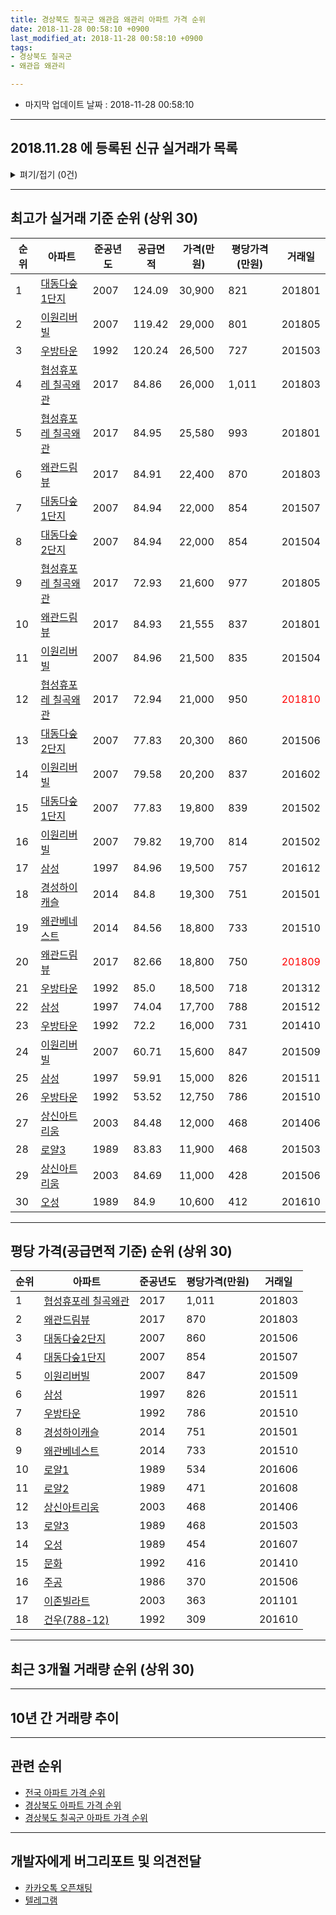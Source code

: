 ```yaml
---
title: 경상북도 칠곡군 왜관읍 왜관리 아파트 가격 순위
date: 2018-11-28 00:58:10 +0900
last_modified_at: 2018-11-28 00:58:10 +0900
tags:
- 경상북도 칠곡군
- 왜관읍 왜관리

---
```


* 마지막 업데이트 날짜 : 2018-11-28 00:58:10

---

## 2018.11.28 에 등록된 신규 실거래가 목록

<details>
<summary>펴기/접기 (0건)</summary>
<div markdown="1">

|아파트|준공년도|공급면적|가격(만원)|평당가격(만원)|거래일|
|---|---|---|---|---|---|
|없음||||||


</div>
</details>

---

## 최고가 실거래 기준 순위 (상위 30)


|순위|아파트|준공년도|공급면적|가격(만원)|평당가격(만원)|거래일|
|---|---|---|---|---|---|---|
|1|[대동다숲1단지](https://search.naver.com/search.naver?query=%EA%B2%BD%EC%83%81%EB%B6%81%EB%8F%84+%EC%B9%A0%EA%B3%A1%EA%B5%B0+%EC%99%9C%EA%B4%80%EC%9D%8D+%EC%99%9C%EA%B4%80%EB%A6%AC+%EB%8C%80%EB%8F%99%EB%8B%A4%EC%88%B21%EB%8B%A8%EC%A7%80)|2007|124.09|30,900|821|201801|
|2|[이원리버빌](https://search.naver.com/search.naver?query=%EA%B2%BD%EC%83%81%EB%B6%81%EB%8F%84+%EC%B9%A0%EA%B3%A1%EA%B5%B0+%EC%99%9C%EA%B4%80%EC%9D%8D+%EC%99%9C%EA%B4%80%EB%A6%AC+%EC%9D%B4%EC%9B%90%EB%A6%AC%EB%B2%84%EB%B9%8C)|2007|119.42|29,000|801|201805|
|3|[우방타운](https://search.naver.com/search.naver?query=%EA%B2%BD%EC%83%81%EB%B6%81%EB%8F%84+%EC%B9%A0%EA%B3%A1%EA%B5%B0+%EC%99%9C%EA%B4%80%EC%9D%8D+%EC%99%9C%EA%B4%80%EB%A6%AC+%EC%9A%B0%EB%B0%A9%ED%83%80%EC%9A%B4)|1992|120.24|26,500|727|201503|
|4|[협성휴포레 칠곡왜관](https://search.naver.com/search.naver?query=%EA%B2%BD%EC%83%81%EB%B6%81%EB%8F%84+%EC%B9%A0%EA%B3%A1%EA%B5%B0+%EC%99%9C%EA%B4%80%EC%9D%8D+%EC%99%9C%EA%B4%80%EB%A6%AC+%ED%98%91%EC%84%B1%ED%9C%B4%ED%8F%AC%EB%A0%88+%EC%B9%A0%EA%B3%A1%EC%99%9C%EA%B4%80)|2017|84.86|26,000|1,011|201803|
|5|[협성휴포레 칠곡왜관](https://search.naver.com/search.naver?query=%EA%B2%BD%EC%83%81%EB%B6%81%EB%8F%84+%EC%B9%A0%EA%B3%A1%EA%B5%B0+%EC%99%9C%EA%B4%80%EC%9D%8D+%EC%99%9C%EA%B4%80%EB%A6%AC+%ED%98%91%EC%84%B1%ED%9C%B4%ED%8F%AC%EB%A0%88+%EC%B9%A0%EA%B3%A1%EC%99%9C%EA%B4%80)|2017|84.95|25,580|993|201801|
|6|[왜관드림뷰](https://search.naver.com/search.naver?query=%EA%B2%BD%EC%83%81%EB%B6%81%EB%8F%84+%EC%B9%A0%EA%B3%A1%EA%B5%B0+%EC%99%9C%EA%B4%80%EC%9D%8D+%EC%99%9C%EA%B4%80%EB%A6%AC+%EC%99%9C%EA%B4%80%EB%93%9C%EB%A6%BC%EB%B7%B0)|2017|84.91|22,400|870|201803|
|7|[대동다숲1단지](https://search.naver.com/search.naver?query=%EA%B2%BD%EC%83%81%EB%B6%81%EB%8F%84+%EC%B9%A0%EA%B3%A1%EA%B5%B0+%EC%99%9C%EA%B4%80%EC%9D%8D+%EC%99%9C%EA%B4%80%EB%A6%AC+%EB%8C%80%EB%8F%99%EB%8B%A4%EC%88%B21%EB%8B%A8%EC%A7%80)|2007|84.94|22,000|854|201507|
|8|[대동다숲2단지](https://search.naver.com/search.naver?query=%EA%B2%BD%EC%83%81%EB%B6%81%EB%8F%84+%EC%B9%A0%EA%B3%A1%EA%B5%B0+%EC%99%9C%EA%B4%80%EC%9D%8D+%EC%99%9C%EA%B4%80%EB%A6%AC+%EB%8C%80%EB%8F%99%EB%8B%A4%EC%88%B22%EB%8B%A8%EC%A7%80)|2007|84.94|22,000|854|201504|
|9|[협성휴포레 칠곡왜관](https://search.naver.com/search.naver?query=%EA%B2%BD%EC%83%81%EB%B6%81%EB%8F%84+%EC%B9%A0%EA%B3%A1%EA%B5%B0+%EC%99%9C%EA%B4%80%EC%9D%8D+%EC%99%9C%EA%B4%80%EB%A6%AC+%ED%98%91%EC%84%B1%ED%9C%B4%ED%8F%AC%EB%A0%88+%EC%B9%A0%EA%B3%A1%EC%99%9C%EA%B4%80)|2017|72.93|21,600|977|201805|
|10|[왜관드림뷰](https://search.naver.com/search.naver?query=%EA%B2%BD%EC%83%81%EB%B6%81%EB%8F%84+%EC%B9%A0%EA%B3%A1%EA%B5%B0+%EC%99%9C%EA%B4%80%EC%9D%8D+%EC%99%9C%EA%B4%80%EB%A6%AC+%EC%99%9C%EA%B4%80%EB%93%9C%EB%A6%BC%EB%B7%B0)|2017|84.93|21,555|837|201801|
|11|[이원리버빌](https://search.naver.com/search.naver?query=%EA%B2%BD%EC%83%81%EB%B6%81%EB%8F%84+%EC%B9%A0%EA%B3%A1%EA%B5%B0+%EC%99%9C%EA%B4%80%EC%9D%8D+%EC%99%9C%EA%B4%80%EB%A6%AC+%EC%9D%B4%EC%9B%90%EB%A6%AC%EB%B2%84%EB%B9%8C)|2007|84.96|21,500|835|201504|
|12|[협성휴포레 칠곡왜관](https://search.naver.com/search.naver?query=%EA%B2%BD%EC%83%81%EB%B6%81%EB%8F%84+%EC%B9%A0%EA%B3%A1%EA%B5%B0+%EC%99%9C%EA%B4%80%EC%9D%8D+%EC%99%9C%EA%B4%80%EB%A6%AC+%ED%98%91%EC%84%B1%ED%9C%B4%ED%8F%AC%EB%A0%88+%EC%B9%A0%EA%B3%A1%EC%99%9C%EA%B4%80)|2017|72.94|21,000|950|<span style="color:red">201810</span>|
|13|[대동다숲2단지](https://search.naver.com/search.naver?query=%EA%B2%BD%EC%83%81%EB%B6%81%EB%8F%84+%EC%B9%A0%EA%B3%A1%EA%B5%B0+%EC%99%9C%EA%B4%80%EC%9D%8D+%EC%99%9C%EA%B4%80%EB%A6%AC+%EB%8C%80%EB%8F%99%EB%8B%A4%EC%88%B22%EB%8B%A8%EC%A7%80)|2007|77.83|20,300|860|201506|
|14|[이원리버빌](https://search.naver.com/search.naver?query=%EA%B2%BD%EC%83%81%EB%B6%81%EB%8F%84+%EC%B9%A0%EA%B3%A1%EA%B5%B0+%EC%99%9C%EA%B4%80%EC%9D%8D+%EC%99%9C%EA%B4%80%EB%A6%AC+%EC%9D%B4%EC%9B%90%EB%A6%AC%EB%B2%84%EB%B9%8C)|2007|79.58|20,200|837|201602|
|15|[대동다숲1단지](https://search.naver.com/search.naver?query=%EA%B2%BD%EC%83%81%EB%B6%81%EB%8F%84+%EC%B9%A0%EA%B3%A1%EA%B5%B0+%EC%99%9C%EA%B4%80%EC%9D%8D+%EC%99%9C%EA%B4%80%EB%A6%AC+%EB%8C%80%EB%8F%99%EB%8B%A4%EC%88%B21%EB%8B%A8%EC%A7%80)|2007|77.83|19,800|839|201502|
|16|[이원리버빌](https://search.naver.com/search.naver?query=%EA%B2%BD%EC%83%81%EB%B6%81%EB%8F%84+%EC%B9%A0%EA%B3%A1%EA%B5%B0+%EC%99%9C%EA%B4%80%EC%9D%8D+%EC%99%9C%EA%B4%80%EB%A6%AC+%EC%9D%B4%EC%9B%90%EB%A6%AC%EB%B2%84%EB%B9%8C)|2007|79.82|19,700|814|201502|
|17|[삼성](https://search.naver.com/search.naver?query=%EA%B2%BD%EC%83%81%EB%B6%81%EB%8F%84+%EC%B9%A0%EA%B3%A1%EA%B5%B0+%EC%99%9C%EA%B4%80%EC%9D%8D+%EC%99%9C%EA%B4%80%EB%A6%AC+%EC%82%BC%EC%84%B1)|1997|84.96|19,500|757|201612|
|18|[경성하이캐슬](https://search.naver.com/search.naver?query=%EA%B2%BD%EC%83%81%EB%B6%81%EB%8F%84+%EC%B9%A0%EA%B3%A1%EA%B5%B0+%EC%99%9C%EA%B4%80%EC%9D%8D+%EC%99%9C%EA%B4%80%EB%A6%AC+%EA%B2%BD%EC%84%B1%ED%95%98%EC%9D%B4%EC%BA%90%EC%8A%AC)|2014|84.8|19,300|751|201501|
|19|[왜관베네스트](https://search.naver.com/search.naver?query=%EA%B2%BD%EC%83%81%EB%B6%81%EB%8F%84+%EC%B9%A0%EA%B3%A1%EA%B5%B0+%EC%99%9C%EA%B4%80%EC%9D%8D+%EC%99%9C%EA%B4%80%EB%A6%AC+%EC%99%9C%EA%B4%80%EB%B2%A0%EB%84%A4%EC%8A%A4%ED%8A%B8)|2014|84.56|18,800|733|201510|
|20|[왜관드림뷰](https://search.naver.com/search.naver?query=%EA%B2%BD%EC%83%81%EB%B6%81%EB%8F%84+%EC%B9%A0%EA%B3%A1%EA%B5%B0+%EC%99%9C%EA%B4%80%EC%9D%8D+%EC%99%9C%EA%B4%80%EB%A6%AC+%EC%99%9C%EA%B4%80%EB%93%9C%EB%A6%BC%EB%B7%B0)|2017|82.66|18,800|750|<span style="color:red">201809</span>|
|21|[우방타운](https://search.naver.com/search.naver?query=%EA%B2%BD%EC%83%81%EB%B6%81%EB%8F%84+%EC%B9%A0%EA%B3%A1%EA%B5%B0+%EC%99%9C%EA%B4%80%EC%9D%8D+%EC%99%9C%EA%B4%80%EB%A6%AC+%EC%9A%B0%EB%B0%A9%ED%83%80%EC%9A%B4)|1992|85.0|18,500|718|201312|
|22|[삼성](https://search.naver.com/search.naver?query=%EA%B2%BD%EC%83%81%EB%B6%81%EB%8F%84+%EC%B9%A0%EA%B3%A1%EA%B5%B0+%EC%99%9C%EA%B4%80%EC%9D%8D+%EC%99%9C%EA%B4%80%EB%A6%AC+%EC%82%BC%EC%84%B1)|1997|74.04|17,700|788|201512|
|23|[우방타운](https://search.naver.com/search.naver?query=%EA%B2%BD%EC%83%81%EB%B6%81%EB%8F%84+%EC%B9%A0%EA%B3%A1%EA%B5%B0+%EC%99%9C%EA%B4%80%EC%9D%8D+%EC%99%9C%EA%B4%80%EB%A6%AC+%EC%9A%B0%EB%B0%A9%ED%83%80%EC%9A%B4)|1992|72.2|16,000|731|201410|
|24|[이원리버빌](https://search.naver.com/search.naver?query=%EA%B2%BD%EC%83%81%EB%B6%81%EB%8F%84+%EC%B9%A0%EA%B3%A1%EA%B5%B0+%EC%99%9C%EA%B4%80%EC%9D%8D+%EC%99%9C%EA%B4%80%EB%A6%AC+%EC%9D%B4%EC%9B%90%EB%A6%AC%EB%B2%84%EB%B9%8C)|2007|60.71|15,600|847|201509|
|25|[삼성](https://search.naver.com/search.naver?query=%EA%B2%BD%EC%83%81%EB%B6%81%EB%8F%84+%EC%B9%A0%EA%B3%A1%EA%B5%B0+%EC%99%9C%EA%B4%80%EC%9D%8D+%EC%99%9C%EA%B4%80%EB%A6%AC+%EC%82%BC%EC%84%B1)|1997|59.91|15,000|826|201511|
|26|[우방타운](https://search.naver.com/search.naver?query=%EA%B2%BD%EC%83%81%EB%B6%81%EB%8F%84+%EC%B9%A0%EA%B3%A1%EA%B5%B0+%EC%99%9C%EA%B4%80%EC%9D%8D+%EC%99%9C%EA%B4%80%EB%A6%AC+%EC%9A%B0%EB%B0%A9%ED%83%80%EC%9A%B4)|1992|53.52|12,750|786|201510|
|27|[상신아트리움](https://search.naver.com/search.naver?query=%EA%B2%BD%EC%83%81%EB%B6%81%EB%8F%84+%EC%B9%A0%EA%B3%A1%EA%B5%B0+%EC%99%9C%EA%B4%80%EC%9D%8D+%EC%99%9C%EA%B4%80%EB%A6%AC+%EC%83%81%EC%8B%A0%EC%95%84%ED%8A%B8%EB%A6%AC%EC%9B%80)|2003|84.48|12,000|468|201406|
|28|[로얄3](https://search.naver.com/search.naver?query=%EA%B2%BD%EC%83%81%EB%B6%81%EB%8F%84+%EC%B9%A0%EA%B3%A1%EA%B5%B0+%EC%99%9C%EA%B4%80%EC%9D%8D+%EC%99%9C%EA%B4%80%EB%A6%AC+%EB%A1%9C%EC%96%843)|1989|83.83|11,900|468|201503|
|29|[상신아트리움](https://search.naver.com/search.naver?query=%EA%B2%BD%EC%83%81%EB%B6%81%EB%8F%84+%EC%B9%A0%EA%B3%A1%EA%B5%B0+%EC%99%9C%EA%B4%80%EC%9D%8D+%EC%99%9C%EA%B4%80%EB%A6%AC+%EC%83%81%EC%8B%A0%EC%95%84%ED%8A%B8%EB%A6%AC%EC%9B%80)|2003|84.69|11,000|428|201506|
|30|[오성](https://search.naver.com/search.naver?query=%EA%B2%BD%EC%83%81%EB%B6%81%EB%8F%84+%EC%B9%A0%EA%B3%A1%EA%B5%B0+%EC%99%9C%EA%B4%80%EC%9D%8D+%EC%99%9C%EA%B4%80%EB%A6%AC+%EC%98%A4%EC%84%B1)|1989|84.9|10,600|412|201610|


---

## 평당 가격(공급면적 기준) 순위 (상위 30)


|순위|아파트|준공년도|평당가격(만원)|거래일|
|---|---|---|---|---|
|1|[협성휴포레 칠곡왜관](https://search.naver.com/search.naver?query=%EA%B2%BD%EC%83%81%EB%B6%81%EB%8F%84+%EC%B9%A0%EA%B3%A1%EA%B5%B0+%EC%99%9C%EA%B4%80%EC%9D%8D+%EC%99%9C%EA%B4%80%EB%A6%AC+%ED%98%91%EC%84%B1%ED%9C%B4%ED%8F%AC%EB%A0%88+%EC%B9%A0%EA%B3%A1%EC%99%9C%EA%B4%80)|2017|1,011|201803|
|2|[왜관드림뷰](https://search.naver.com/search.naver?query=%EA%B2%BD%EC%83%81%EB%B6%81%EB%8F%84+%EC%B9%A0%EA%B3%A1%EA%B5%B0+%EC%99%9C%EA%B4%80%EC%9D%8D+%EC%99%9C%EA%B4%80%EB%A6%AC+%EC%99%9C%EA%B4%80%EB%93%9C%EB%A6%BC%EB%B7%B0)|2017|870|201803|
|3|[대동다숲2단지](https://search.naver.com/search.naver?query=%EA%B2%BD%EC%83%81%EB%B6%81%EB%8F%84+%EC%B9%A0%EA%B3%A1%EA%B5%B0+%EC%99%9C%EA%B4%80%EC%9D%8D+%EC%99%9C%EA%B4%80%EB%A6%AC+%EB%8C%80%EB%8F%99%EB%8B%A4%EC%88%B22%EB%8B%A8%EC%A7%80)|2007|860|201506|
|4|[대동다숲1단지](https://search.naver.com/search.naver?query=%EA%B2%BD%EC%83%81%EB%B6%81%EB%8F%84+%EC%B9%A0%EA%B3%A1%EA%B5%B0+%EC%99%9C%EA%B4%80%EC%9D%8D+%EC%99%9C%EA%B4%80%EB%A6%AC+%EB%8C%80%EB%8F%99%EB%8B%A4%EC%88%B21%EB%8B%A8%EC%A7%80)|2007|854|201507|
|5|[이원리버빌](https://search.naver.com/search.naver?query=%EA%B2%BD%EC%83%81%EB%B6%81%EB%8F%84+%EC%B9%A0%EA%B3%A1%EA%B5%B0+%EC%99%9C%EA%B4%80%EC%9D%8D+%EC%99%9C%EA%B4%80%EB%A6%AC+%EC%9D%B4%EC%9B%90%EB%A6%AC%EB%B2%84%EB%B9%8C)|2007|847|201509|
|6|[삼성](https://search.naver.com/search.naver?query=%EA%B2%BD%EC%83%81%EB%B6%81%EB%8F%84+%EC%B9%A0%EA%B3%A1%EA%B5%B0+%EC%99%9C%EA%B4%80%EC%9D%8D+%EC%99%9C%EA%B4%80%EB%A6%AC+%EC%82%BC%EC%84%B1)|1997|826|201511|
|7|[우방타운](https://search.naver.com/search.naver?query=%EA%B2%BD%EC%83%81%EB%B6%81%EB%8F%84+%EC%B9%A0%EA%B3%A1%EA%B5%B0+%EC%99%9C%EA%B4%80%EC%9D%8D+%EC%99%9C%EA%B4%80%EB%A6%AC+%EC%9A%B0%EB%B0%A9%ED%83%80%EC%9A%B4)|1992|786|201510|
|8|[경성하이캐슬](https://search.naver.com/search.naver?query=%EA%B2%BD%EC%83%81%EB%B6%81%EB%8F%84+%EC%B9%A0%EA%B3%A1%EA%B5%B0+%EC%99%9C%EA%B4%80%EC%9D%8D+%EC%99%9C%EA%B4%80%EB%A6%AC+%EA%B2%BD%EC%84%B1%ED%95%98%EC%9D%B4%EC%BA%90%EC%8A%AC)|2014|751|201501|
|9|[왜관베네스트](https://search.naver.com/search.naver?query=%EA%B2%BD%EC%83%81%EB%B6%81%EB%8F%84+%EC%B9%A0%EA%B3%A1%EA%B5%B0+%EC%99%9C%EA%B4%80%EC%9D%8D+%EC%99%9C%EA%B4%80%EB%A6%AC+%EC%99%9C%EA%B4%80%EB%B2%A0%EB%84%A4%EC%8A%A4%ED%8A%B8)|2014|733|201510|
|10|[로얄1](https://search.naver.com/search.naver?query=%EA%B2%BD%EC%83%81%EB%B6%81%EB%8F%84+%EC%B9%A0%EA%B3%A1%EA%B5%B0+%EC%99%9C%EA%B4%80%EC%9D%8D+%EC%99%9C%EA%B4%80%EB%A6%AC+%EB%A1%9C%EC%96%841)|1989|534|201606|
|11|[로얄2](https://search.naver.com/search.naver?query=%EA%B2%BD%EC%83%81%EB%B6%81%EB%8F%84+%EC%B9%A0%EA%B3%A1%EA%B5%B0+%EC%99%9C%EA%B4%80%EC%9D%8D+%EC%99%9C%EA%B4%80%EB%A6%AC+%EB%A1%9C%EC%96%842)|1989|471|201608|
|12|[상신아트리움](https://search.naver.com/search.naver?query=%EA%B2%BD%EC%83%81%EB%B6%81%EB%8F%84+%EC%B9%A0%EA%B3%A1%EA%B5%B0+%EC%99%9C%EA%B4%80%EC%9D%8D+%EC%99%9C%EA%B4%80%EB%A6%AC+%EC%83%81%EC%8B%A0%EC%95%84%ED%8A%B8%EB%A6%AC%EC%9B%80)|2003|468|201406|
|13|[로얄3](https://search.naver.com/search.naver?query=%EA%B2%BD%EC%83%81%EB%B6%81%EB%8F%84+%EC%B9%A0%EA%B3%A1%EA%B5%B0+%EC%99%9C%EA%B4%80%EC%9D%8D+%EC%99%9C%EA%B4%80%EB%A6%AC+%EB%A1%9C%EC%96%843)|1989|468|201503|
|14|[오성](https://search.naver.com/search.naver?query=%EA%B2%BD%EC%83%81%EB%B6%81%EB%8F%84+%EC%B9%A0%EA%B3%A1%EA%B5%B0+%EC%99%9C%EA%B4%80%EC%9D%8D+%EC%99%9C%EA%B4%80%EB%A6%AC+%EC%98%A4%EC%84%B1)|1989|454|201607|
|15|[문화](https://search.naver.com/search.naver?query=%EA%B2%BD%EC%83%81%EB%B6%81%EB%8F%84+%EC%B9%A0%EA%B3%A1%EA%B5%B0+%EC%99%9C%EA%B4%80%EC%9D%8D+%EC%99%9C%EA%B4%80%EB%A6%AC+%EB%AC%B8%ED%99%94)|1992|416|201410|
|16|[주공](https://search.naver.com/search.naver?query=%EA%B2%BD%EC%83%81%EB%B6%81%EB%8F%84+%EC%B9%A0%EA%B3%A1%EA%B5%B0+%EC%99%9C%EA%B4%80%EC%9D%8D+%EC%99%9C%EA%B4%80%EB%A6%AC+%EC%A3%BC%EA%B3%B5)|1986|370|201506|
|17|[이존빌라트](https://search.naver.com/search.naver?query=%EA%B2%BD%EC%83%81%EB%B6%81%EB%8F%84+%EC%B9%A0%EA%B3%A1%EA%B5%B0+%EC%99%9C%EA%B4%80%EC%9D%8D+%EC%99%9C%EA%B4%80%EB%A6%AC+%EC%9D%B4%EC%A1%B4%EB%B9%8C%EB%9D%BC%ED%8A%B8)|2003|363|201101|
|18|[건우(788-12)](https://search.naver.com/search.naver?query=%EA%B2%BD%EC%83%81%EB%B6%81%EB%8F%84+%EC%B9%A0%EA%B3%A1%EA%B5%B0+%EC%99%9C%EA%B4%80%EC%9D%8D+%EC%99%9C%EA%B4%80%EB%A6%AC+%EA%B1%B4%EC%9A%B0%28788-12%29)|1992|309|201610|


---

## 최근 3개월 거래량 순위 (상위 30)


<div style="width:100%;">
    <canvas id="deal_count_ranking" height="250"></canvas>
</div>


<script>
new Chart(document.getElementById("deal_count_ranking"), {
    type: 'horizontalBar',
    data: {
        labels: ['우방타운', '오성', '대동다숲1단지', '대동다숲2단지', '주공', '협성휴포레 칠곡왜관', '왜관드림뷰', '삼성', '로얄2', '로얄1', '건우(788-12)', '이원리버빌'],
        datasets: [{
            label: '실거래 수',
            data: [7, 4, 4, 4, 3, 3, 3, 1, 1, 1, 1, 1],
            borderColor: "rgba(255, 0, 128, 1)",
            backgroundColor: "rgba(255, 0, 128, 0.5)",
            fill: false,
        }]
    },
    options: {
        responsive: true,
        title: {
            display: true,
            text: '최근 3개월 거래량 순위'
        },
        tooltips: {
            mode: 'index',
            intersect: false,
            callbacks: {
                title: function(tooltipItems, data) {
                    return "실거래 수:";
                },
                label: function(tooltipItem, data) {
                    return data.labels[tooltipItem.index] + ": " + tooltipItem.xLabel;
                }
            }
        },
        hover: {
            mode: 'nearest',
            intersect: true
        },
        scales: {
            xAxes: [{
                display: true,
                scaleLabel: {
                    display: true,
                    labelString: '실거래 수'
                },
                ticks: {
                    suggestedMin: 0,
                }
            }],
            yAxes: [{
                display: true,
                ticks: {
                    autoSkip: false,
                    callback: function(value, index, values) {
                        if (value.length > 15)
                            return value.substr(0, 13) + "...";
                        else
                            return value;
                    }
                },
                scaleLabel: {
                    display: false,
                }
            }]
        }
    }
});

</script>


---

## 10년 간 거래량 추이


<div style="width:100%;">
    <canvas id="deal_progress" height="250"></canvas>
</div>

<script>
new Chart(document.getElementById("deal_progress"), {
    type: 'line',
    data: {
        labels: ['200811','200812','200901','200902','200903','200904','200905','200906','200907','200908','200909','200910','200911','200912','201001','201002','201003','201004','201005','201006','201007','201008','201009','201010','201011','201012','201101','201102','201103','201104','201105','201106','201107','201108','201109','201110','201111','201112','201201','201202','201203','201204','201205','201206','201207','201208','201209','201210','201211','201212','201301','201302','201303','201304','201305','201306','201307','201308','201309','201310','201311','201312','201401','201402','201403','201404','201405','201406','201407','201408','201409','201410','201411','201412','201501','201502','201503','201504','201505','201506','201507','201508','201509','201510','201511','201512','201601','201602','201603','201604','201605','201606','201607','201608','201609','201610','201611','201612','201701','201702','201703','201704','201705','201706','201707','201708','201709','201710','201711','201712','201801','201802','201803','201804','201805','201806','201807','201808','201809','201810','201811'],
        datasets: [{
            label: '실거래 수',
            pointRadius: 1,
            data: [12, 10, 8, 13, 16, 12, 59, 38, 31, 17, 17, 32, 27, 21, 17, 12, 22, 14, 10, 14, 7, 15, 22, 20, 11, 11, 13, 16, 28, 26, 12, 11, 6, 16, 16, 25, 21, 16, 11, 28, 29, 9, 10, 19, 6, 12, 10, 12, 13, 12, 14, 23, 11, 28, 27, 15, 14, 10, 15, 24, 13, 9, 8, 10, 17, 18, 12, 17, 9, 14, 16, 20, 7, 12, 13, 13, 16, 27, 13, 15, 8, 8, 8, 17, 14, 8, 9, 11, 11, 6, 13, 5, 12, 8, 1, 9, 9, 12, 5, 13, 9, 14, 7, 8, 12, 10, 9, 13, 20, 12, 15, 16, 15, 9, 8, 11, 10, 13, 12, 12, 9],
            borderColor: "rgba(255, 201, 14, 1)",
            backgroundColor: "rgba(255, 201, 14, 0.5)",
            fill: true,
        }]
    },
    options: {
        responsive: true,
        title: {
            display: true,
            text: '10년간 거래량 추이'
        },
        tooltips: {
            mode: 'index',
            intersect: false,
        },
        hover: {
            mode: 'nearest',
            intersect: true
        },
        scales: {
            xAxes: [{
                display: true,
                scaleLabel: {
                    display: true,
                    labelString: '년/월'
                }
            }],
            yAxes: [{
                display: true,
                ticks: {
                    suggestedMin: 0,
                },
                scaleLabel: {
                    display: true,
                    labelString: '실거래 수'
                }
            }]
        }
    }
});

</script>


---

## 관련 순위

- [전국 아파트 가격 순위](https://inasie.github.io/apt-ranking/전국)
- [경상북도 아파트 가격 순위](https://inasie.github.io/apt-ranking/경상북도)
- [경상북도 칠곡군 아파트 가격 순위](https://inasie.github.io/apt-ranking/경상북도-칠곡군)


---

## 개발자에게 버그리포트 및 의견전달

- [카카오톡 오픈채팅](https://open.kakao.com/o/gLJUAP4)
- [텔레그램](https://t.me/inasie)

